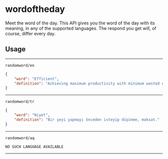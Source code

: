 # wordoftheday

Meet the word of the day. This API gives you the word of the day with its meaning, in any of the supported languages.
The respond you get will, of course, differ every day.

## Usage

---
`randomword/en`
```json
{
	"word": "Efficient",
	"definition": "Achieving maximum productivity with minimum wasted effort or expense."
}
```
---

`randomword/tr`
```json
{
	"word": "Niyet",
	"definition": "Bir şeyi yapmayı önceden isteyip düşünme, maksat."
}
```
---
`randomword/aq`
```
NO SUCH LANGUAGE AVAILABLE
```
---
